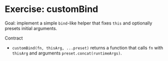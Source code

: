 # Exercise: customBind

Goal: implement a simple `bind`-like helper that fixes `this` and optionally presets initial arguments.

Contract
- `customBind(fn, thisArg, ...preset)` returns a function that calls `fn` with `thisArg` and arguments `preset.concat(runtimeArgs)`.
